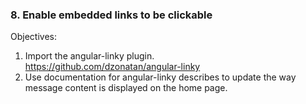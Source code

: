 ### 8. Enable embedded links to be clickable

Objectives:  
1. Import the angular-linky plugin.  
   https://github.com/dzonatan/angular-linky
2. Use documentation for angular-linky describes to update the way message content is displayed on the home page. 

